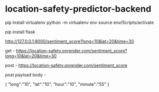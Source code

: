 # location-safety-predictor-backend

pip install virtualenv
python -m virtualenv env
source env/Scripts/activate

pip install flask

http://127.0.0.1:8000/sentiment_score?long=10&lat=20&time=30

get - https://location-safety.onrender.com/sentiment_score?long=10&lat=20&time=30

post - https://location-safety.onrender.com/sentiment_score

post payload body -

{
"long":"10",
"lat":"10",
"hour":"10",
"minute":"55"
}
